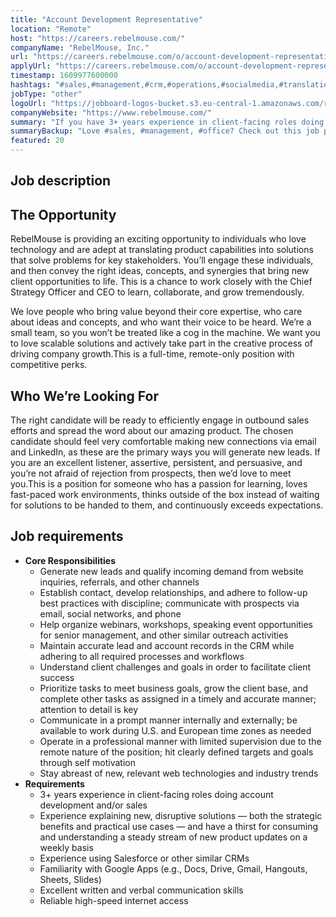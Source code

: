 ```yaml
---
title: "Account Development Representative"
location: "Remote"
host: "https://careers.rebelmouse.com/"
companyName: "RebelMouse, Inc."
url: "https://careers.rebelmouse.com/o/account-development-representative-adr"
applyUrl: "https://careers.rebelmouse.com/o/account-development-representative-adr/c/new"
timestamp: 1609977600000
hashtags: "#sales,#management,#crm,#operations,#socialmedia,#translation"
jobType: "other"
logoUrl: "https://jobboard-logos-bucket.s3.eu-central-1.amazonaws.com/rebelmouse-inc-"
companyWebsite: "https://www.rebelmouse.com/"
summary: "If you have 3+ years experience in client-facing roles doing account development and/or sales, consider applying to RebelMouse, Inc.'s job post for a new account development representative."
summaryBackup: "Love #sales, #management, #office? Check out this job post!"
featured: 20
---
```


## Job description

## The Opportunity

RebelMouse is providing an exciting opportunity to individuals who love technology and are adept at translating product capabilities into solutions that solve problems for key stakeholders. You’ll engage these individuals, and then convey the right ideas, concepts, and synergies that bring new client opportunities to life. This is a chance to work closely with the Chief Strategy Officer and CEO to learn, collaborate, and grow tremendously.

We love people who bring value beyond their core expertise, who care about ideas and concepts, and who want their voice to be heard. We’re a small team, so you won’t be treated like a cog in the machine. We want you to love scalable solutions and actively take part in the creative process of driving company growth.This is a full-time, remote-only position with competitive perks.

## Who We’re Looking For

The right candidate will be ready to efficiently engage in outbound sales efforts and spread the word about our amazing product. The chosen candidate should feel very comfortable making new connections via email and LinkedIn, as these are the primary ways you will generate new leads. If you are an excellent listener, assertive, persistent, and persuasive, and you’re not afraid of rejection from prospects, then we’d love to meet you.This is a position for someone who has a passion for learning, loves fast-paced work environments, thinks outside of the box instead of waiting for solutions to be handed to them, and continuously exceeds expectations.

## Job requirements

*   **Core Responsibilities**
    *   Generate new leads and qualify incoming demand from website inquiries, referrals, and other channels
    *   Establish contact, develop relationships, and adhere to follow-up best practices with discipline; communicate with prospects via email, social networks, and phone
    *   Help organize webinars, workshops, speaking event opportunities for senior management, and other similar outreach activities
    *   Maintain accurate lead and account records in the CRM while adhering to all required processes and workflows
    *   Understand client challenges and goals in order to facilitate client success
    *   Prioritize tasks to meet business goals, grow the client base, and complete other tasks as assigned in a timely and accurate manner; attention to detail is key
    *   Communicate in a prompt manner internally and externally; be available to work during U.S. and European time zones as needed
    *   Operate in a professional manner with limited supervision due to the remote nature of the position; hit clearly defined targets and goals through self motivation
    *   Stay abreast of new, relevant web technologies and industry trends
*   **Requirements**
    *   3+ years experience in client-facing roles doing account development and/or sales
    *   Experience explaining new, disruptive solutions — both the strategic benefits and practical use cases — and have a thirst for consuming and understanding a steady stream of new product updates on a weekly basis
    *   Experience using Salesforce or other similar CRMs
    *   Familiarity with Google Apps (e.g., Docs, Drive, Gmail, Hangouts, Sheets, Slides)
    *   Excellent written and verbal communication skills
    *   Reliable high-speed internet access
